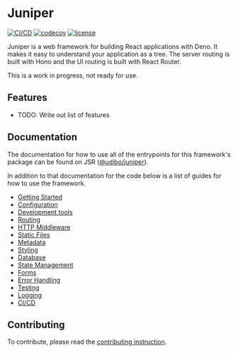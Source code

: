 # Juniper

[![CI/CD](https://github.com/udibo/juniper/actions/workflows/ci-cd.yml/badge.svg)](https://github.com/udibo/juniper/actions/workflows/ci-cd.yml)
[![codecov](https://codecov.io/gh/udibo/juniper/graph/badge.svg?token=ZXCYCMUQ34)](https://codecov.io/gh/udibo/juniper)
[![license](https://img.shields.io/github/license/udibo/juniper)](https://github.com/udibo/juniper/blob/main/LICENSE)

Juniper is a web framework for building React applications with Deno. It makes
it easy to understand your application as a tree. The server routing is built
with Hono and the UI routing is built with React Router.

This is a work in progress, not ready for use.

## Features

- TODO: Write out list of features

## Documentation

The documentation for how to use all of the entrypoints for this framework's
package can be found on JSR
([@udibo/juniper](https://jsr.io/@udibo/juniper/doc)).

In addition to that documentation for the code below is a list of guides for how
to use the framework.

- [Getting Started](docs/getting-started.md)
- [Configuration](docs/configuration.md)
- [Development tools](docs/development-tools.md)
- [Routing](docs/routing.md)
- [HTTP Middleware](docs/http-middleware.md)
- [Static Files](docs/static-files.md)
- [Metadata](docs/metadata.md)
- [Styling](docs/styling.md)
- [Database](docs/database.md)
- [State Management](docs/state-management.md)
- [Forms](docs/forms.md)
- [Error Handling](docs/error-handling.md)
- [Testing](docs/testing.md)
- [Logging](docs/logging.md)
- [CI/CD](docs/ci-cd.md)

## Contributing

To contribute, please read the [contributing instruction](CONTRIBUTING.md).
